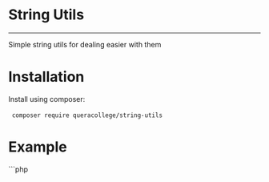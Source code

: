 # String Utils

---

Simple string utils for dealing easier with them

# Installation

Install using composer:

‌```
composer require queracollege/string-utils
‌```

# Example

‌```php
<?php

require __DIR__.'/vendor/autoload.php';

use \QueraCollege\StringUtils\Str;

var_dump(Str::contains('abcd', ['ab', 'x']));
‌```
